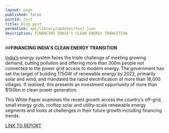 ```yaml
---
layout: page
published: false 
postId: test
title: blog post
permalink: api/library/updates/test.json
description: FINANCING INDIA'S CLEAN ENERGY TRANSITION
---
```


##<b>FINANCING INDIA'S CLEAN ENERGY TRANSITION</b>

[India’s](/en/country/india) energy system faces the triple challenge of meeting growing demand, cutting pollution and offering more than 300m people not connected to the power grid access to modern energy. The government has set the target of building 175GW of renewable energy by 2022, primarily solar and wind, and mandated the rapid electrification of more than 18,000 villages. If realised, this presents an investment opportunity of more than $150bn in clean power generation.

This White Paper examines the recent growth across the country’s off-grid, small energy grids, rooftop solar and utility-scale renewable energy segments and looks at challenges in their future growth including financing trends.

[LINK TO REPORT](https://www.bbhub.io/bnef/sites/4/2016/10/BNEF-Financing-Indias-clean-energy-transition.pdf)
